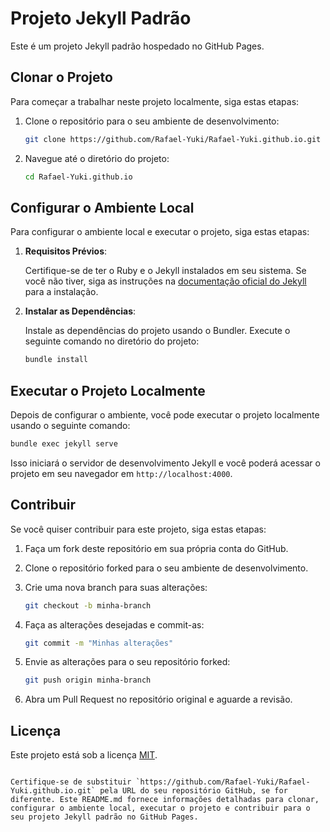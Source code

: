 # Projeto Jekyll Padrão

Este é um projeto Jekyll padrão hospedado no GitHub Pages.

## Clonar o Projeto

Para começar a trabalhar neste projeto localmente, siga estas etapas:

1. Clone o repositório para o seu ambiente de desenvolvimento:

   ```bash
   git clone https://github.com/Rafael-Yuki/Rafael-Yuki.github.io.git
   ```

2. Navegue até o diretório do projeto:

   ```bash
   cd Rafael-Yuki.github.io
   ```

## Configurar o Ambiente Local

Para configurar o ambiente local e executar o projeto, siga estas etapas:

1. **Requisitos Prévios**:

   Certifique-se de ter o Ruby e o Jekyll instalados em seu sistema. Se você não tiver, siga as instruções na [documentação oficial do Jekyll](https://jekyllrb.com/docs/installation/) para a instalação.

2. **Instalar as Dependências**:

   Instale as dependências do projeto usando o Bundler. Execute o seguinte comando no diretório do projeto:

   ```bash
   bundle install
   ```

## Executar o Projeto Localmente

Depois de configurar o ambiente, você pode executar o projeto localmente usando o seguinte comando:

```bash
bundle exec jekyll serve
```

Isso iniciará o servidor de desenvolvimento Jekyll e você poderá acessar o projeto em seu navegador em `http://localhost:4000`.

## Contribuir

Se você quiser contribuir para este projeto, siga estas etapas:

1. Faça um fork deste repositório em sua própria conta do GitHub.
2. Clone o repositório forked para o seu ambiente de desenvolvimento.
3. Crie uma nova branch para suas alterações:

   ```bash
   git checkout -b minha-branch
   ```

4. Faça as alterações desejadas e commit-as:

   ```bash
   git commit -m "Minhas alterações"
   ```

5. Envie as alterações para o seu repositório forked:

   ```bash
   git push origin minha-branch
   ```

6. Abra um Pull Request no repositório original e aguarde a revisão.

## Licença

Este projeto está sob a licença [MIT](LICENSE).
```

Certifique-se de substituir `https://github.com/Rafael-Yuki/Rafael-Yuki.github.io.git` pela URL do seu repositório GitHub, se for diferente. Este README.md fornece informações detalhadas para clonar, configurar o ambiente local, executar o projeto e contribuir para o seu projeto Jekyll padrão no GitHub Pages.
